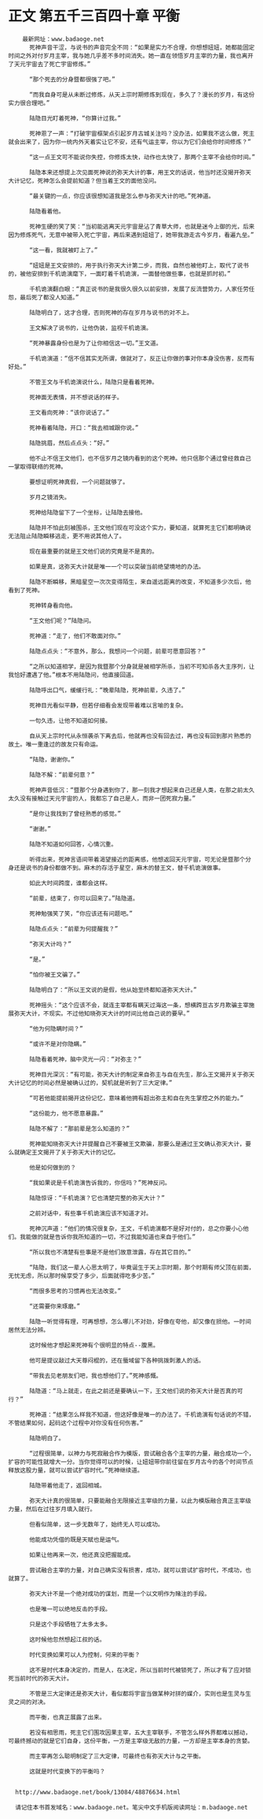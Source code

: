 # 正文 第五千三百四十章 平衡
        最新网址：www.badaoge.net
          死神声音干涩，与说书的声音完全不同：“如果是实力不合理，你想想妞妞，她都能固定时间之外对付岁月主宰，我与她几乎差不多时间消失。她一直在领悟岁月主宰的力量，我也离开了天元宇宙去了死亡宇宙修炼。”
      
          “那个死去的分身暨都很强了吧。”
      
          “而我自身可是从未断过修炼，从天上宗时期修炼到现在，多久了？漫长的岁月，有这份实力很合理吧。”
      
          陆隐目光盯着死神，“你算计过我。”
      
          死神恩了一声：“打破宇宙框架点引起岁月古城关注吗？没办法，如果我不这么做，死主就会出来了，因为你一统内外天着实让它不安，还有气运主宰，你以为它们会给你时间修炼？”
      
          “这一点王文可不能说你失控，你修炼太快，动作也太快了，那两个主宰不会给你时间。”
      
          陆隐本来还想提上次见面死神说的弥天大计的事，用王文的话说，他当时还没揭开弥天大计记忆，死神怎么会提前知道？但当着王文的面他没问。
      
          “最关键的一点，你应该很想知道我是怎么参与弥天大计的吧。”死神道。
      
          陆隐看着他。
      
          死神生硬的笑了笑：“当初能逃离天元宇宙是沾了青草大师，也就是迷今上御的光，后来因为修炼死气，无意中被带入死亡宇宙，再后来遇到妞妞了，她带我游走古今岁月，看遍九垒。”
      
          “这一看，我就被盯上了。”
      
          “妞妞是王文安排的，用于执行弥天大计第二步，而我，自然也被他盯上，取代了说书的，被他安排到千机诡演麾下，一面盯着千机诡演，一面替他做些事，也就是抓时初。”
      
          千机诡演翻白眼：“真正说书的是我很久很久以前安排，发展了反流营势力，人家任劳任怨，最后死了都没人知道。”
      
          陆隐明白了，这才合理，否则死神的存在岁月与说书的对不上。
      
          王文解决了说书的，让他伪装，监视千机诡演。
      
          “死神暴露身份也是为了让你相信这一切。”王文道。
      
          千机诡演道：“信不信其实无所谓，做就对了，反正让你做的事对你本身没伤害，反而有好处。”
      
          不管王文与千机诡演说什么，陆隐只是看着死神。
      
          死神面无表情，并不想说话的样子。
      
          王文看向死神：“该你说话了。”
      
          死神看着陆隐，开口：“我去相城跟你说。”
      
          陆隐挑眉，然后点点头：“好。”
      
          他不止不信王文他们，也不信岁月之镜内看到的这个死神。他只信那个通过曾经救自己一掌取得联络的死神。
      
          要想证明死神真假，一个问题就够了。
      
          岁月之镜消失。
      
          死神给陆隐留下了一个坐标，让陆隐去接他。
      
          陆隐并不怕此刻被围杀，王文他们现在可没这个实力，要知道，就算死主它们都明确说无法阻止陆隐瞬移逃走，更不用说其他人了。
      
          现在最重要的就是王文他们说的究竟是不是真的。
      
          如果是真，这弥天大计就是唯一一个可以突破当前绝望境地的办法。
      
          陆隐不断瞬移，黑暗星空一次次变得陌生，来自遥远距离的改变，不知道多少次后，他看到了死神。
      
          死神转身看向他。
      
          “王文他们呢？”陆隐问。
      
          死神道：“走了，他们不敢面对你。”
      
          陆隐点点头：“不意外，那么，我想问一个问题，前辈可愿意回答？”
      
          “之所以知道相学，是因为我暨那个分身就是被相学所杀，当初不可知杀各大主序列，让我恰好遭遇了他。”根本不用陆隐问，他直接回道。
      
          陆隐呼出口气，缓缓行礼：“晚辈陆隐，死神前辈，久违了。”
      
          死神目光看似平静，但若仔细看会发现带着难以言喻的复杂。
      
          一句久违，让他不知道如何接。
      
          自从天上宗时代从永恒袭杀下离去后，他就再也没有回去过，再也没有回到那片熟悉的故土。唯一重逢过的故友只有命运。
      
          “陆隐，谢谢你。”
      
          陆隐不解：“前辈何意？”
      
          死神声音低沉：“暨那个分身遇到你了，那一刻我才想起来自己还是人类，在那之前太久太久没有接触过天元宇宙的人，我都忘了自己是人，而非一团死寂力量。”
      
          “是你让我找到了曾经熟悉的感觉。”
      
          “谢谢。”
      
          陆隐不知道如何回答，心情沉重。
      
          听得出来，死神言语间带着渴望接近的距离感，他想返回天元宇宙，可无论是暨那个分身还是说书的身份都做不到。麻木的存活于星空，麻木的替王文，替千机诡演做事。
      
          如此大时间跨度，谁都会这样。
      
          “前辈，结束了，你可以回来了。”陆隐道。
      
          死神勉强笑了笑，“你应该还有问题吧。”
      
          陆隐点点头：“前辈为何提醒我？”
      
          “弥天大计吗？”
      
          “是。”
      
          “怕你被王文骗了。”
      
          陆隐明白了：“所以王文说的是假，他从始至终都知道弥天大计。”
      
          死神摇头：“这个应该不会，就连主宰都有瞒天过海这一条，想横跨亘古岁月欺骗主宰施展弥天大计，不现实。不过他知晓弥天大计的时间比他自己说的要早。”
      
          “他为何隐瞒时间？”
      
          “或许不是对你隐瞒。”
      
          陆隐看着死神，脑中灵光一闪：“对弥主？”
      
          死神目光深沉：“有可能，弥天大计的制定来自弥主与自在先生，那么王文揭开关于弥天大计记忆的时间必然是被确认过的，契机就是听到了三大定律。”
      
          “可若他能提前揭开这份记忆，意味着他拥有超出弥主和自在先生掌控之外的能力。”
      
          “这份能力，他不愿意暴露。”
      
          陆隐不解了：“那前辈是怎么知道的？”
      
          死神能知晓弥天大计并提醒自己不要被王文欺骗，那要么是通过王文确认弥天大计，要么就确定王文揭开了关于弥天大计的记忆。
      
          他是如何做到的？
      
          “我如果说是千机诡演告诉我的，你信吗？”死神反问。
      
          陆隐惊讶：“千机诡演？它也清楚完整的弥天大计？”
      
          之前对话中，有些事千机诡演应该不知道才对。
      
          死神沉声道：“他们的情况很复杂，王文，千机诡演都不是好对付的，总之你要小心他们。我能做的就是告诉你我所知道的一切，不过我能知道也来自于他们。”
      
          “所以我也不清楚有些事是不是他们故意泄露，存在其它目的。”
      
          “陆隐，我们这一辈人心思太明了，毕竟诞生于天上宗时期，那个时期有师父顶在前面，无忧无虑，所以那时候享受了多少，后面就得吃多少苦。”
      
          “而很多思考的习惯再也无法改变。”
      
          “还需要你来琢磨。”
      
          陆隐一听觉得有理，可再想想，怎么哪儿不对劲，好像在夸他，却又像在损他。一时间居然无法分辨。
      
          这时候他才想起来死神有个很明显的特点--腹黑。
      
          他可是提议敲过大天尊闷棍的，还在蜃域留下各种挑拨刺激人的话。
      
          “带我去见老朋友们吧，我也想他们了。”死神感慨。
      
          陆隐道：“马上就走，在此之前还是要确认一下，王文他们说的弥天大计是否真的可行？”
      
          死神道：“结果怎么样我不知道，但这好像是唯一的办法了。千机诡演有句话说的不错，不管结果如何，起码这个过程中对你没有任何伤害。”
      
          陆隐明白了。
      
          “过程很简单，以神力与死寂融合作为模版，尝试融合各个主宰的力量，融合成功一个，扩容的可能性就增大一分。当你觉得可以的时候，让妞妞带你前往留在岁月古今的各个时间节点释放这股力量，就可以尝试扩容时代。”死神继续道。
      
          陆隐带着他走了，返回相城。
      
          弥天大计真的很简单，只要能融合无限接近主宰级的力量，以此为模版融合真正主宰级力量，然后在过往岁月填入就行。
      
          但看似简单，这一步无数年了，始终无人可以成功。
      
          他能成功凭借的既是天赋也是运气。
      
          如果让他再来一次，他还真没把握能成。
      
          尝试融合主宰的力量，对自己确实没有损害，成功，就可以尝试扩容时代，不成功，也就算了。
      
          弥天大计不是一个绝对成功的谋划，而是一个以文明作为赌注的手段。
      
          也是唯一可以绝地反击的手段。
      
          只是这个手段牺牲了太多太多。
      
          这时候他忽然想起江叔的话。
      
          时代变换如果可以人为控制，何来的平衡？
      
          这不是时代本身决定的，而是人，在决定，所以当前时代被锁死了，所以才有了应对锁死当前时代的弥天大计。
      
          不管是三大定律还是弥天大计，看似都将宇宙当做某种对拼的媒介，实则也是生灵与生灵之间的对决。
      
          而平衡，也真正展露了出来。
      
          若没有相思雨，死主它们围攻因果主宰，五大主宰联手，不管怎么样外界都难以撼动，可最终撼动的就是它们自身，这份平衡，一方是主宰级无敌的力量，一方却是主宰本身的贪婪。
      
          而主宰再怎么聪明制定了三大定律，可最终也有弥天大计与之平衡。
      
          这就是时代变换下的平衡吗？
      
      
      http://www.badaoge.net/book/13084/48876634.html
      
      请记住本书首发域名：www.badaoge.net。笔尖中文手机版阅读网址：m.badaoge.net